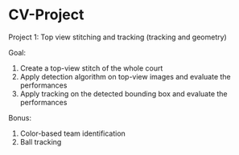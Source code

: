 # CV-Project
 
Project 1: Top view stitching and tracking (tracking and geometry)

Goal:
 1) Create a top-view stitch of the whole court
 2) Apply detection algorithm on top-view images and evaluate the performances
 3) Apply tracking on the detected bounding box and evaluate the performances

Bonus:
 1) Color-based team identification
 2) Ball tracking
